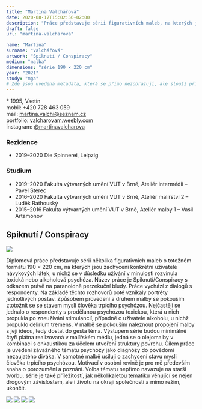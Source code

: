```yaml
---
title: "Martina Valchářová"
date: 2020-08-17T15:02:56+02:00
description: "Práce představuje sérii figurativních maleb, na kterých jsou zachyceni konkrétní uživatelé návykových látek, u nichž se v důsledku užívání v minulosti rozvinula toxická nebo alkoholová psychóza."
draft: false
url: "martina-valcharova"

name: "Martina"
surname: "Valchářová"
artwork: "Spiknutí / Conspiracy"
medium: "malba"
dimensions: "série 190 × 220 cm"
year: "2021"
study: "mga"
# Zde jsou uvedená metadata, která se přímo nezobrazují, ale slouží při generování webu - tagů pro Facebook a Twitter, atd.
---
```


\* 1995, Vsetín  
mobil: +420 728 463 059  
mail: martina.valchi@seznam.cz  
portfolio: [valcharovam.weebly.com](https://valcharovam.weebly.com/)  
instagram: [@martinavalcharova](https://www.instagram.com/martinavalcharova/)  

### Rezidence
* 2019–2020 Die Spinnerei, Leipzig

### Studium
* 2019–2020 Fakulta výtvarných umění VUT v Brně, Ateliér intermédií – Pavel Sterec
* 2016–2020 Fakulta výtvarných umění VUT v Brně, Ateliér malířství 2 – Luděk Rathouský
* 2015–2016 Fakulta výtvarných umění VUT v Brně, Ateliér malby 1 – Vasil Artamonov

## Spiknutí / Conspiracy

![](/2021/valcharova/1.jpg)

Diplomová práce představuje sérii několika figurativních maleb o totožném formátu 190 × 220 cm, na kterých jsou zachyceni konkrétní uživatelé návykových látek, u nichž se v důsledku užívání v minulosti rozvinula toxická nebo alkoholová psychóza.
Název práce je Spiknutí/Conspiracy s odkazem právě na paranoidně perzekuční bludy.
Práce vychází z dialogů s respondenty.
Na základě těchto rozhovorů poté vznikaly portréty jednotlivých postav.
Způsobem provedení a druhem malby se pokouším ztotožnit se se stavem mysli člověka trpícího psychózou.
Nejčastěji se jednalo o respondenty s prodělanou psychózou toxickou, která u nich propukla po zneužívání stimulancií, případně o uživatele alkoholu, u nichž propuklo delirium tremens.
V malbě se pokouším naleznout propojení malby s její ideou, tedy dostat do gesta téma.
Výstupem série budou minimálně čtyři plátna realizovaná v malířském médiu, jedná se o olejomalby v kombinaci s enkaustikou za účelem utvoření struktury povrchu.
Cílem práce je uvedení závažného tématu psychózy jako diagnózy do povědomí nezaujatého diváka.
V samotné malbě usiluji o zachycení stavu mysli člověka trpícího psychózou.
Motivací v osobní rovině je pro mě především snaha o porozumění a poznání.
Volba tématu nepřímo navazuje na starší tvorbu, série je také příležitostí, jak několikaletou tematiku věnující se nejen drogovým závislostem, ale i životu na okraji společnosti a mimo režim, ukončit.

![](/2021/valcharova/2.jpg)
![](/2021/valcharova/3.jpg)
![](/2021/valcharova/4.jpg)
![](/2021/valcharova/5.jpg)
